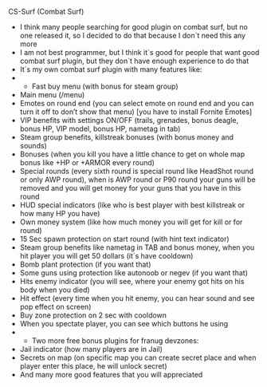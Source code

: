 CS-Surf (Combat Surf)
-	I think many people searching for good plugin on combat surf, but no one released it, so I decided to do that because I don´t need this any more
-	I am not best programmer, but I think it´s good for people that want good combat surf plugin, but they don´t have enough experience to do that
-	It´s my own combat surf plugin with many features like:
- - Fast buy menu (with bonus for steam group) 
- Main menu (/menu)
- Emotes on round end (you can select emote on round end and you can turn it off to don’t show that menu) [you have to install Fornite Emotes]
- VIP benefits with settings ON/OFF (trails, grenades, bonus deagle, bonus HP, VIP model, bonus HP, nametag in tab)
- Steam group benefits, killstreak bonuses (with bonus money and sounds) 
- Bonuses (when you kill you have a little chance to get on whole map bonus like +HP or +ARMOR every round) 
- Special rounds (every sixth round is special round like HeadShot round or only AWP round), when is AWP round or P90 round your guns will be removed and you will get money for your guns that you have in this round
- HUD special indicators (like who is best player with best killstreak or how many HP you have)
- Own money system (like how much money you will get for kill or for round)
- 15 Sec spawn protection on start round (with hint text indicator)
- Steam group benefits like nametag in TAB and bonus money, when you hit player you will get 50 dollars (it´s have cooldown)
- Bomb plant protection (if you want that)
- Some guns using protection like autonoob or negev (if you want that)
- Hits enemy indicator (you will see, where your enemy got hits on his body when you died)
- Hit effect (every time when you hit enemy, you can hear sound and see pop effect on screen)
- Buy zone protection on 2 sec with cooldown
- When you spectate player, you can see which buttons he using 
-	+ Two more free bonus plugins for franug devzones:
- Jail indicator (how many players are in Jail)
- Secrets on map (on specific map you can create secret place and when player enter this place, he will unlock secret) 
- And many more good features that you will appreciated
